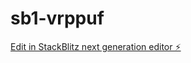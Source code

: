 # sb1-vrppuf

[Edit in StackBlitz next generation editor ⚡️](https://stackblitz.com/~/github.com/MellensR/sb1-vrppuf)